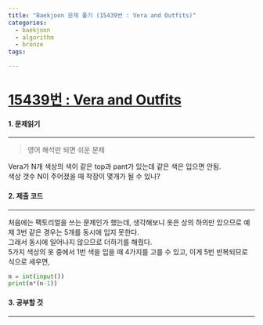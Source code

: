```yaml
---
title: "Baekjoon 문제 풀기 (15439번 : Vera and Outfits)"
categories:
  - baekjoon
  - algorithm
  - bronze
tags:

---
```



# [15439번 : Vera and Outfits](https://www.acmicpc.net/problem/15439)

#### 1. 문제읽기
---

> 영어 해석만 되면 쉬운 문제   

Vera가 N개 색상의 색이 같은 top과 pant가 있는데 같은 색은 입으면 안됨.  
색상 갯수 N이 주어졌을 때 착장이 몇개가 될 수 있나?  

#### 2. 제출 코드 
---

처음에는 팩토리얼을 쓰는 문제인가 했는데, 생각해보니 옷은 상의 하의만 있으므로 예제 3번 같은 경우는 5개를 동시에 입지 못한다.  
그래서 동시에 일어나지 않으므로 더하기를 해줬다.  
5가지 색상의 옷 중에서 1번 색을 입을 때 4가지를 고를 수 있고, 이게 5번 반복되므로 식으로 세우면,  


```python
n = int(input())
print(n*(n-1))
```



#### 3. 공부할 것
---

